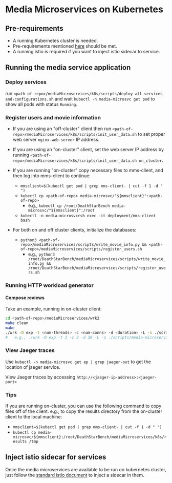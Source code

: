 # Media Microservices on Kubernetes

## Pre-requirements

- A running Kubernetes cluster is needed.
- Pre-requirements mentioned [here](https://github.com/delimitrou/DeathStarBench/blob/master/mediaMicroservices/README.md) should be met.
- A running istio is required if you want to inject istio sidecar to service.

## Running the media service application

### Deploy services

run `<path-of-repo>/mediaMicroservices/k8s/scripts/deploy-all-services-and-configurations.sh`
and wait `kubectl -n media-microsvc get pod` to show all pods with status `Running`.

### Register users and movie information

- If you are using an "off-cluster" client then run
 `<path-of-repo>/mediaMicroservices/k8s/scripts/init_user_data.sh` to set proper
 web server `nginx-web-server` IP address. 

- If you are using an "on-cluster" client, set the web server IP address by running
 `<path-of-repo>/mediaMicroservices/k8s/scripts/init_user_data.sh on_cluster`.

- If you are running "on-cluster" copy necessary files to mms-client, and then log into mms-client to continue:
  - `mmsclient=$(kubectl get pod | grep mms-client- | cut -f 1 -d " ")`
  - `kubectl cp <path-of-repo> media-microsvc/"${mmsclient}":<path-of-repo>`
    - e.g., `kubectl cp /root/DeathStarBench media-microsvc/"${mmsclient}":/root`
  - `kubectl -n media-microsvcrsh exec -it deployment/mms-client bash`

- For both on and off cluster clients, initialize the databases:
  - `python3 <path-of-repo>/mediaMicroservices/scripts/write_movie_info.py && <path-of-repo>/mediaMicroservices/scripts/register_users.sh`
    - e.g., `python3 /root/DeathStarBench/mediaMicroservices/scripts/write_movie_info.py && /root/DeathStarBench/mediaMicroservices/scripts/register_users.sh`

### Running HTTP workload generator

#### Compose reviews

Take an example, running in on-cluster client:

```bash
cd <path-of-repo>/mediaMicroservices/wrk2
make clean
make
./wrk -D exp -t <num-threads> -c <num-conns> -d <duration> -L -s ./scripts/media-microservices/compose-review.lua http://<webserver-address>:8080/wrk2-api/review/compose -R <reqs-per-sec>
#   e.g., ./wrk -D exp -t 2 -c 2 -d 30 -L -s ./scripts/media-microservices/compose-review.lua http://nginx-web-server.media-microsvc.svc.cluster.local:8080/wrk2-api/review/compose -R 2
```

### View Jaeger traces

Use `kubectl -n media-microsvc get ep | grep jaeger-out` to get the location of jaeger service.

View Jaeger traces by accessing `http://<jaeger-ip-address>:<jaeger-port>` 


### Tips

If you are running on-cluster, you can use the following command to copy files off of the client.
e.g., to copy the results directory from the on-cluster client to the local machine:
  - `mmsclient=$(kubectl get pod | grep mms-client- | cut -f 1 -d " ")`
  - `kubectl cp media-microsvc/${mmsclient}:/root/DeathStarBench/mediaMicroservices/k8s/results /tmp`

## Inject istio sidecar for services

Once the media microservices are available to be run on kubernetes cluster, just follow the
[standard istio document](https://istio.io/latest/docs/setup/additional-setup/sidecar-injection/)
to inject a sidecar in them.
